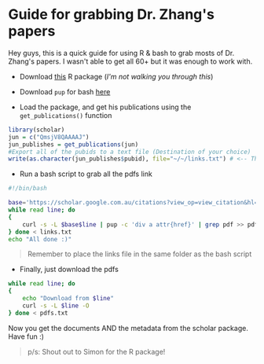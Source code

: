 # Guide for grabbing Dr. Zhang's papers 

Hey guys, this is a quick guide for using R & bash to grab mosts of Dr. Zhang's papers. I wasn't able to get all 60+ but it was enough to work with. 

+ Download [this](https://cran.r-project.org/web/packages/scholar/index.html) R package (*I'm not walking you through this*)

+ Download `pup` for bash [here](https://github.com/ericchiang/pup)

+ Load the package, and get his publications using the `get_publications()` function

```r
library(scholar)
jun = c("QmsjV8QAAAAJ")
jun_publishes = get_publications(jun)
#Export all of the pubids to a text file (Destination of your choice) 
write(as.character(jun_publishes$pubid), file="~/~/links.txt") # <-- This is the destination file
```

+ Run a bash script to grab all the pdfs link 

```bash
#!/bin/bash

base='https://scholar.google.com.au/citations?view_op=view_citation&hl=vi&user=QmsjV8QAAAAJ&citation_for_view=QmsjV8QAAAAJ:'
while read line; do
{
    curl -s -L $base$line | pup -c 'div a attr{href}' | grep pdf >> pdfs.txt
} done < links.txt
echo "All done :)"
```

> Remember to place the links file in the same folder as the bash script 

+ Finally, just download the pdfs

```bash
while read line; do 
{
    echo "Download from $line"
    curl -s -L $line -O 
} done < pdfs.txt 
```

Now you get the documents AND the metadata from the scholar package. Have fun :) 

> p/s: Shout out to Simon for the R package! 

